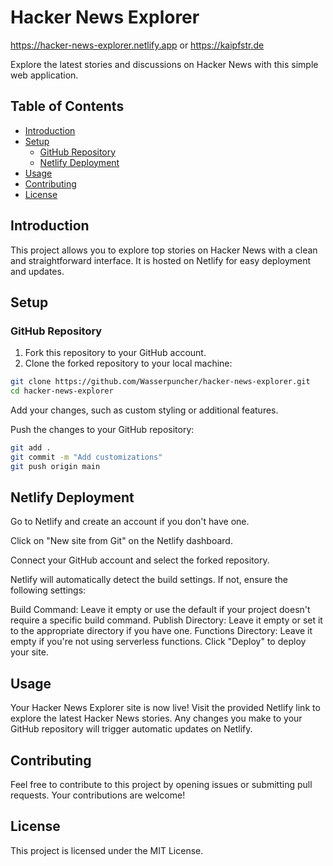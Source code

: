 # Hacker News Explorer

https://hacker-news-explorer.netlify.app or https://kaipfstr.de

Explore the latest stories and discussions on Hacker News with this simple web application.

## Table of Contents

- [Introduction](#introduction)
- [Setup](#setup)
  - [GitHub Repository](#github-repository)
  - [Netlify Deployment](#netlify-deployment)
- [Usage](#usage)
- [Contributing](#contributing)
- [License](#license)

## Introduction

This project allows you to explore top stories on Hacker News with a clean and straightforward interface. It is hosted on Netlify for easy deployment and updates.

## Setup

### GitHub Repository

1. Fork this repository to your GitHub account.
2. Clone the forked repository to your local machine:

```bash
git clone https://github.com/Wasserpuncher/hacker-news-explorer.git
cd hacker-news-explorer
```

Add your changes, such as custom styling or additional features.

Push the changes to your GitHub repository:
```bash
git add .
git commit -m "Add customizations"
git push origin main
```

## Netlify Deployment
Go to Netlify and create an account if you don't have one.

Click on "New site from Git" on the Netlify dashboard.

Connect your GitHub account and select the forked repository.

Netlify will automatically detect the build settings. If not, ensure the following settings:

Build Command: Leave it empty or use the default if your project doesn't require a specific build command.
Publish Directory: Leave it empty or set it to the appropriate directory if you have one.
Functions Directory: Leave it empty if you're not using serverless functions.
Click "Deploy" to deploy your site.

## Usage
Your Hacker News Explorer site is now live! Visit the provided Netlify link to explore the latest Hacker News stories. Any changes you make to your GitHub repository will trigger automatic updates on Netlify.

## Contributing
Feel free to contribute to this project by opening issues or submitting pull requests. Your contributions are welcome!

## License
This project is licensed under the MIT License.



